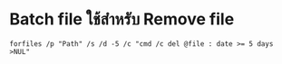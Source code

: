 # Batch file ใช้สำหรับ Remove file
~~~
forfiles /p "Path" /s /d -5 /c "cmd /c del @file : date >= 5 days >NUL"
~~~
